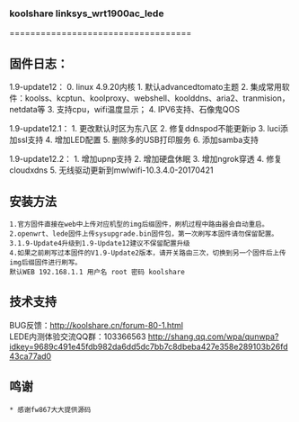 ### koolshare linksys_wrt1900ac_lede
===================================

## 固件日志：
1.9-update12：
    0. linux 4.9.20内核
    1. 默认advancedtomato主题
    2. 集成常用软件：koolss、kcptun、koolproxy、webshell、koolddns、aria2、tranmision，netdata等
    3. 支持cpu，wifi温度显示；
    4. IPV6支持、石像鬼QOS

1.9-update12.1：
    1. 更改默认时区为东八区
    2. 修复ddnspod不能更新ip
    3. luci添加ssl支持
    4. 增加LED配置
    5. 删除多的USB打印服务
    6. 添加samba支持

1.9-update12.2：
    1. 增加upnp支持
    2. 增加硬盘休眠
    3. 增加ngrok穿透
    4. 修复cloudxdns
    5. 无线驱动更新到mwlwifi-10.3.4.0-20170421


## 安装方法
    1.官方固件直接在web中上传对应机型的img后缀固件，刷机过程中路由器会自动重启。
    2.openwrt、lede固件上传sysupgrade.bin固件包，第一次刷写本固件请勿保留配置。
    3.1.9-Update4升级到1.9-Update12建议不保留配置升级
    4.如果之前刷写过本固件的V1.9-Update2版本，请开关路由三次，切换到另一个固件后上传img后缀固件进行刷写。
    默认WEB 192.168.1.1 用户名 root 密码 koolshare
## 技术支持

BUG反馈：<http://koolshare.cn/forum-80-1.html> <br />
LEDE内测体验交流QQ群：103366563 <http://shang.qq.com/wpa/qunwpa?idkey=9689c491e45fdb982da6dd5dc7bb7c8dbeba427e358e289103b26fd43ca77ad0>

## 鸣谢
	* 感谢fw867大大提供源码